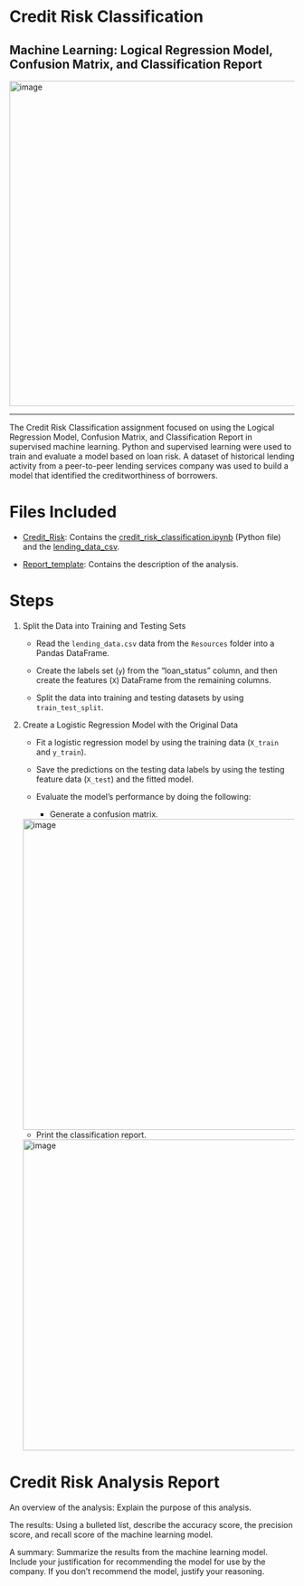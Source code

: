# Credit Risk Classification
## Machine Learning: Logical Regression Model, Confusion Matrix, and Classification Report

<img width="575" alt="image" src="https://github.com/Colex317/credit_risk_classification/assets/148498483/5f1382a1-a67f-40e5-8ab4-760e22f77756">

_______________________________________________________________________________________________________________________________________________

The Credit Risk Classification assignment focused on using the Logical Regression Model, Confusion Matrix, and Classification Report in supervised machine learning. Python and supervised learning were used to train and evaluate a model based on loan risk. A dataset of historical lending activity from a peer-to-peer lending services company was used to build a model that identified the creditworthiness of borrowers.

# Files Included
- [Credit_Risk](https://github.com/Colex317/credit_risk_classification/tree/main/Credit_Risk): Contains the [credit_risk_classification.ipynb](https://github.com/Colex317/credit_risk_classification/blob/main/Credit_Risk/credit_risk_classification.ipynb) (Python file) and the [lending_data_csv](https://github.com/Colex317/credit_risk_classification/blob/main/Credit_Risk/lending_data.csv).
  
- [Report_template](https://github.com/Colex317/credit_risk_classification/blob/main/report-template.md): Contains the description of the analysis.

# Steps
1. Split the Data into Training and Testing Sets
    - Read the `lending_data.csv` data from the `Resources` folder into a Pandas DataFrame.
      
    - Create the labels set (`y`)  from the “loan_status” column, and then create the features (`X`) DataFrame from the remaining columns.
      
    - Split the data into training and testing datasets by using `train_test_split`.
    
2. Create a Logistic Regression Model with the Original Data
   - Fit a logistic regression model by using the training data (`X_train` and `y_train`).
      
    - Save the predictions on the testing data labels by using the testing feature data (`X_test`) and the fitted model.
      
    - Evaluate the model’s performance by doing the following: 
      - Generate a confusion matrix.
    <img width="550" alt="image" src="https://github.com/Colex317/credit_risk_classification/assets/148498483/6019de52-b8fc-4175-85b1-0693db290193">


      - Print the classification report.
    <img width="550" alt="image" src="https://github.com/Colex317/credit_risk_classification/assets/148498483/a0720bec-a1cd-4154-8a57-bdc1b63cb3b9">

# Credit Risk Analysis Report
An overview of the analysis: Explain the purpose of this analysis.

The results: Using a bulleted list, describe the accuracy score, the precision score, and recall score of the machine learning model.

A summary: Summarize the results from the machine learning model. Include your justification for recommending the model for use by the company. If you don’t recommend the model, justify your reasoning.

